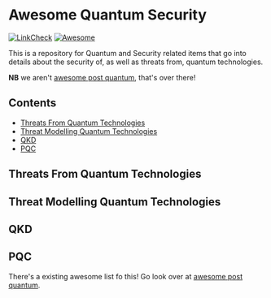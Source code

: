 # Awesome Quantum Security

[![LinkCheck](https://github.com/QuantumVillage/awesome-quantum-security/actions/workflows/linkCheck.yml/badge.svg)](https://github.com/QuantumVillage/awesome-quantum-security/actions/workflows/linkCheck.yml) [![Awesome](https://awesome.re/badge.svg)](https://awesome.re)

This is a repository for Quantum and Security related items that go into details about the security of, as well as threats from, quantum technologies. 

**NB** we aren't [awesome post quantum](https://github.com/veorq/awesome-post-quantum/), that's over there!

## Contents

- [Threats From Quantum Technologies](#threats-from-quantum-technologies)
- [Threat Modelling Quantum Technologies](#threat-modelling-quantum-technologies)
- [QKD](#qkd)
- [PQC](#pqc)

## Threats From Quantum Technologies



## Threat Modelling Quantum Technologies



## QKD



## PQC

There's a existing awesome list fo this! Go look over at [awesome post quantum](https://github.com/veorq/awesome-post-quantum/).

